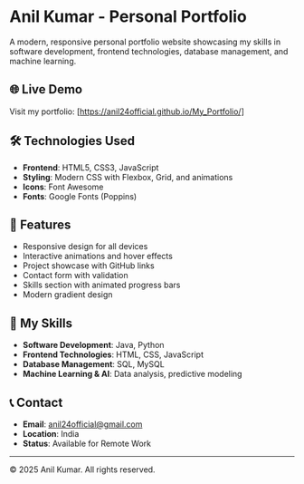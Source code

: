 # Anil Kumar - Personal Portfolio

A modern, responsive personal portfolio website showcasing my skills in software development, frontend technologies, database management, and machine learning.

## 🌐 Live Demo
Visit my portfolio: [https://anil24official.github.io/My_Portfolio/]

## 🛠️ Technologies Used
- **Frontend**: HTML5, CSS3, JavaScript
- **Styling**: Modern CSS with Flexbox, Grid, and animations
- **Icons**: Font Awesome
- **Fonts**: Google Fonts (Poppins)

## 🎯 Features
- Responsive design for all devices
- Interactive animations and hover effects
- Project showcase with GitHub links
- Contact form with validation
- Skills section with animated progress bars
- Modern gradient design

## 🚀 My Skills
- **Software Development**: Java, Python
- **Frontend Technologies**: HTML, CSS, JavaScript
- **Database Management**: SQL, MySQL
- **Machine Learning & AI**: Data analysis, predictive modeling

## 📞 Contact
- **Email**: anil24official@gmail.com
- **Location**: India
- **Status**: Available for Remote Work

---
© 2025 Anil Kumar. All rights reserved.

